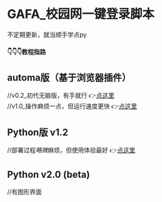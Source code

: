 # GAFA_校园网一键登录脚本
不定期更新，就当顺手学点py

#### 👇👇👇教程指路
  
  
## automa版（基于浏览器插件）
//v0.2_初代无脑版，有手就行
  👉[点这里](https://github.com/SHIELDXIE/GAFA_NetworkLoginScript/blob/main/Browser_Scrip_v0.2_README.md)  
//v1.0_操作麻烦一点，但运行速度更快
  👉[点这里](https://github.com/SHIELDXIE/GAFA_NetworkLoginScript/blob/main/Browser_Scrip_v1.0_README.md) 
  
## Python版 v1.2
//部署过程*略微*麻烦，但使用体验最好
  👉[点这里](https://github.com/SHIELDXIE/GAFA_NetworkLoginScript/blob/main/Python_Script.README.md)

## Python v2.0 (beta)
//有图形界面
